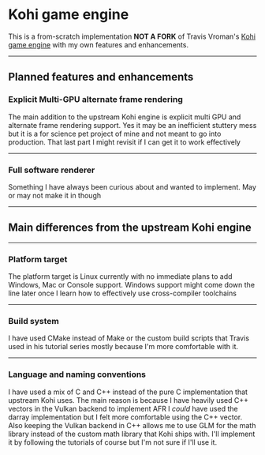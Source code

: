 # Kohi game engine 


This is a from-scratch implementation **NOT A FORK** of Travis Vroman's [Kohi game engine](https://github.com/travisvroman/kohi) with my own features and enhancements. 

------------------------------------------------
## Planned features and enhancements

### Explicit Multi-GPU alternate frame rendering
The main addition to the upstream Kohi engine is explicit multi GPU and alternate frame rendering support. Yes it may be an inefficient stuttery mess but it is a for science pet project of mine and not meant to go into production.
That last part I might revisit if I can get it to work effectively

----------------------------------
### Full software renderer
Something I have always been curious about and wanted to implement. May or may not make it in though

-------------------------------


## Main differences from the upstream Kohi engine

-------------------------------------------------
### Platform target
The platform target is Linux currently with no immediate plans to add Windows, Mac or Console support. Windows support might come down the line later once I learn how to effectively use cross-compiler toolchains

-----------------------------------------
### Build system
I have used CMake instead of Make or the custom build scripts that Travis used in his tutorial series mostly because I'm more comfortable with it.

------------------------------

### Language and naming conventions
I have used a mix of C and C++ instead of the pure C implementation that upstream Kohi uses. The main reason is because I have heavily used C++ vectors in the Vulkan backend to implement AFR
I *could* have used the darray implementation but I felt more comfortable using the C++ vector. Also keeping the Vulkan backend in C++ allows me to use GLM for the math library instead of the custom math library that Kohi ships with. I'll implement it by following the tutorials of course but I'm not sure if I'll use it. 
